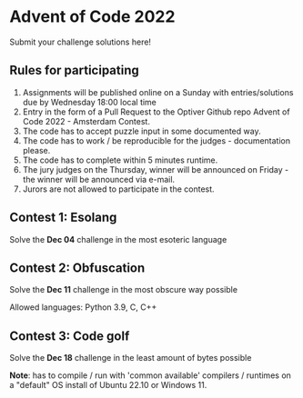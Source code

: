 # Advent of Code 2022

Submit your challenge solutions here!

## Rules for participating

1. Assignments will be published online on a Sunday with entries/solutions due by Wednesday 18:00 local time
2. Entry in the form of a Pull Request to the Optiver Github repo Advent of Code 2022 - Amsterdam Contest.
3. The code has to accept puzzle input in some documented way.
4. The code has to work / be reproducible for the judges - documentation please.
5. The code has to complete within 5 minutes runtime.
6. The jury judges on the Thursday, winner will be announced on Friday - the winner will be announced via e-mail.
7. Jurors are not allowed to participate in the contest.

## Contest 1: Esolang

Solve the **Dec 04** challenge in the most esoteric language

## Contest 2: Obfuscation

Solve the **Dec 11** challenge in the most obscure way possible

Allowed languages: Python 3.9, C, C++

## Contest 3: Code golf

Solve the **Dec 18** challenge in the least amount of bytes possible

**Note**: has to compile / run with 'common available' compilers / runtimes on a "default" OS install of Ubuntu 22.10 or Windows 11.
